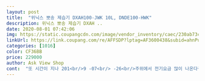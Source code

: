 ```yaml
---
layout: post 
title:  "위닉스 뽀송 제습기 DXAH100-JWK 10L, DNDE100-HWK" 
description: 위닉스 뽀송 제습기 DXAH ..
date: 2020-08-01 07:42:06 
img: https://static.coupangcdn.com/image/vendor_inventory/caec/230ab73c56f4500c573c7efb034142cd1cf31cd3db8874801acce1dc585e.jpg 
linkUrl: https://link.coupang.com/re/AFFSDP?lptag=AF3600438&subid=ahnPublicAsk&pageKey=61799350&itemId=868016412&vendorItemId=5274353174&traceid=V0-113-228ebde7bf8125b9 
categories: [1016] 
color: CF36BB 
price: 229000 
author: Ask View Shop 
cont:  "또 시간이 지나 201<br/>9 -07<br/> -26<br/>주위에서 전기요금 많이 나온다구 해서 걱정을 많이 했는데 전혀 진짜 방3개, 거실 1개  이렇게 계속 틀어놔도 몇일 했는데 생각보다 전기요금 적게 나오네요 습기가 없으면 자동으로 정지했다 다시 돌고 하는거같더라구요정말 울집을 뽀송하게 해주는 제습기 너무 좋아요가격대비 최고네요<br/>2일차쓰고잇는데 괞찬네요<br/>3시간에한번정도 물통비워야하니 좀 귀찮아도<br/>4시간정도 방안에 틀어놓았는데 사진처럼 물이 찼어요.<br/> 신기하고 놀랍네요.<br/><br/>고장없이 오래 사용만 했으면 좋겠어요.<br/><br/>그나마 살거같아요.<br/><br/>그래서 집안이 축축해 고민고민하다 주문했는데<br/>근데 제습기 덕분에 뽀송하게 잠도 잘자고,<br/>기본보증기간은 1년이고 위닉스홈피에 회원가입 후 제품등록하면 보증기간 2년 더 연장되네요.<br/> 모바일로도 가능해서 바로등록했어요.<br/><br/>기존에 사용하던 오래된 외산 제습기가 있는데 아직까지 고장없고 성능은 좋은데 소음이 심해져서 추가 구입했어요.<br/><br/>다들 참고하셔서 구매하세요<br/>다른 사이트보다 가격도 훨씬 저렴합니다.<br/><br/>디자인,사이즈 아담하고 이쁜데,<br/>디자인도 예쁘고 흠 잡을곳 없이 잘 만든 제품이네요.<br/> 제조일도 6월로 따끈해요.<br/> 저희는 아파트 46평인데 10평형 제품으로도 옮겨다니면서 하면 되기에 괜찮을것 같아요.<br/> 기존제품으로도 그렇게 사용했어요.<br/> 바퀴가 있어 옮기기도 수월해요.<br/><br/>바람이 후덥지근하게 나오는게 단점이어서  선풍기랑 같이 써야할듯.<br/> 요즘같이 더운날은요<br/>빨래도 잘 마르게되요.<br/><br/>빨래를 그냥 말리면 냄새나서 걱정하게되구 ㅠㅠ<br/>뽀송해진거같은 느낌이 살짝더 사용해봐야<br/>사이즈작고 해서 30평 집도 커버가 될지 걱정했는데, 어차피 옮겨서 방마다 사용하면되서 편하네요<br/>상품평이 좋아서 구매했어요.<br/><br/>생각보다 무거워요<br/>소리에 전 예민하거든요.<br/> 이웃집에 피해갈까봐 걱정걱정.<br/> 조용한편이에요.<br/><br/>습한기온때문에 끈적거려서 불쾌지수 올라가고 있는상태가 계속되구<br/>실내에서빨래말리면 눅눅한데 지금 은 뽀송하니 좋네요<br/>어제까지 비가 내리구 심하게 습했죠<br/>오늘 받아서 작동해 보았는데 정말 신세계네요.<br/> 기존에 시끄러운거 사용해서 그런지 상대적으로 넘 조용해서 깜놀했어요.<br/> 오늘 습해서 그런지 물도 잘 차네요.<br/> 흡족<br/>오늘 사용하고 바로 사진찍어서 올려요<br/>우선 소리가 크다고 하셨는데, 생각보다 크지않아요<br/>이번주 계속 비가 내리고, 축축한날씨에요.<br/><br/>잘했다고 칭찬합니다<br/>전기요금 걱정않고 매일 틀고 있어요<br/>정말 물이 엄청 차는걸 보니 장마철 지낼수 있네요<br/>제설명에 도움이 되셨으면 좋겠어요 강추♡<br/>제습기 구매하려고 찜해놓고 있다가 좋은가격에 즉시할인해서 얼른 구입했어요^^<br/>제습기능만잘하면되죠 꽤 괞찬은거같아요<br/>주위에 추천하고 싶은제품이예요.<br/><br/>주의사항으로 설명서 읽어보니 설치 운반시에 제품을 45도 이상 눕히지 말라고 되어있네요.<br/> 만약 눕혀 이동했으면 1시간 경과 후 작동하라고 되어있어요.<br/> 제품이 대략 15kg정도로 무거워서 박스에서 꺼낼때 눕혀서 꺼내는분들 많을것 같아서 남겨봐요<br/>처음엔 좀다른거같아서 기분이언짠앗엇는데<br/>" 
---
```

